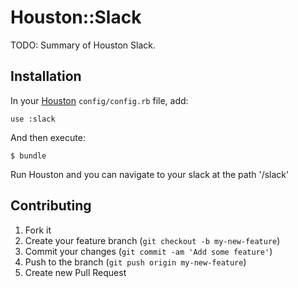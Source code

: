 # Houston::Slack

TODO: Summary of Houston Slack.


## Installation

In your [Houston](https://github.com/houstonmc/houston) `config/config.rb` file, add:

    use :slack

And then execute:

    $ bundle

Run Houston and you can navigate to your slack at the path '/slack'


## Contributing

1. Fork it
2. Create your feature branch (`git checkout -b my-new-feature`)
3. Commit your changes (`git commit -am 'Add some feature'`)
4. Push to the branch (`git push origin my-new-feature`)
5. Create new Pull Request
